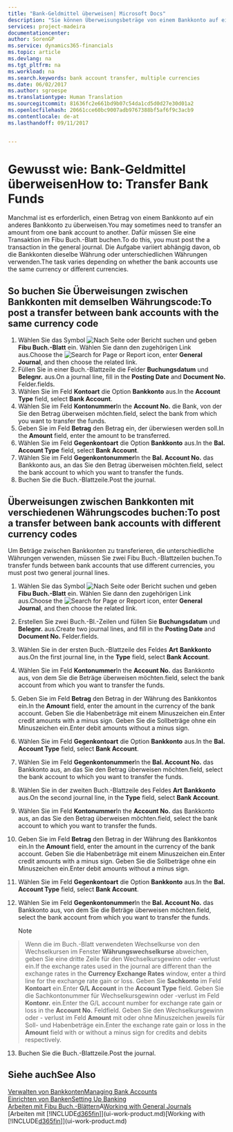 ```yaml
---
title: "Bank-Geldmittel überweisen| Microsoft Docs"
description: "Sie können Überweisungsbeträge von einem Bankkonto auf ein anders übertragen, einschließlich verschiedene Währungen, indem Sie die Transaktion im Fibu Buch.-Blatt buchen."
services: project-madeira
documentationcenter: 
author: SorenGP
ms.service: dynamics365-financials
ms.topic: article
ms.devlang: na
ms.tgt_pltfrm: na
ms.workload: na
ms.search.keywords: bank account transfer, multiple currencies
ms.date: 06/02/2017
ms.author: sgroespe
ms.translationtype: Human Translation
ms.sourcegitcommit: 81636fc2e661bd9b07c54da1cd5d0d27e30d01a2
ms.openlocfilehash: 20661cce60bc9007adb9767388bf5af6f9c3acb9
ms.contentlocale: de-at
ms.lasthandoff: 09/11/2017


---
```

# <a name="how-to-transfer-bank-funds"></a><span data-ttu-id="e13a3-103">Gewusst wie: Bank-Geldmittel überweisen</span><span class="sxs-lookup"><span data-stu-id="e13a3-103">How to: Transfer Bank Funds</span></span>
<span data-ttu-id="e13a3-104">Manchmal ist es erforderlich, einen Betrag von einem Bankkonto auf ein anderes Bankkonto zu überweisen.</span><span class="sxs-lookup"><span data-stu-id="e13a3-104">You may sometimes need to transfer an amount from one bank account to another.</span></span> <span data-ttu-id="e13a3-105">Dafür müssen Sie eine Transaktion im Fibu Buch.-Blatt buchen.</span><span class="sxs-lookup"><span data-stu-id="e13a3-105">To do this, you must post the a transaction in the general journal.</span></span> <span data-ttu-id="e13a3-106">Die Aufgabe variiert abhängig davon, ob die Bankkonten dieselbe Währung oder unterschiedlichen Währungen verwenden.</span><span class="sxs-lookup"><span data-stu-id="e13a3-106">The task varies depending on whether the bank accounts use the same currency or different currencies.</span></span>

## <a name="to-post-a-transfer-between-bank-accounts-with-the-same-currency-code"></a><span data-ttu-id="e13a3-107">So buchen Sie Überweisungen zwischen Bankkonten mit demselben Währungscode:</span><span class="sxs-lookup"><span data-stu-id="e13a3-107">To post a transfer between bank accounts with the same currency code</span></span>
1. <span data-ttu-id="e13a3-108">Wählen Sie das Symbol ![Nach Seite oder Bericht suchen](media/ui-search/search_small.png "Nach Seite ober Bericht suchen") und geben **Fibu Buch.-Blatt** ein. Wählen Sie dann den zugehörigen Link aus.</span><span class="sxs-lookup"><span data-stu-id="e13a3-108">Choose the ![Search for Page or Report](media/ui-search/search_small.png "Search for Page or Report icon") icon, enter **General Journal**, and then choose the related link.</span></span>
2. <span data-ttu-id="e13a3-109">Füllen Sie in einer Buch.-Blattzeile die Felder **Buchungsdatum** und **Belegnr.** aus.</span><span class="sxs-lookup"><span data-stu-id="e13a3-109">On a journal line, fill in the **Posting Date** and **Document No.**</span></span> <span data-ttu-id="e13a3-110">Felder.</span><span class="sxs-lookup"><span data-stu-id="e13a3-110">fields.</span></span>
3. <span data-ttu-id="e13a3-111">Wählen Sie im Feld **Kontoart** die Option **Bankkonto** aus.</span><span class="sxs-lookup"><span data-stu-id="e13a3-111">In the **Account Type** field, select **Bank Account**.</span></span>
4. <span data-ttu-id="e13a3-112">Wählen Sie im Feld **Kontonummer**</span><span class="sxs-lookup"><span data-stu-id="e13a3-112">In the **Account No.**</span></span> <span data-ttu-id="e13a3-113">die Bank, von der Sie den Betrag überweisen möchten.</span><span class="sxs-lookup"><span data-stu-id="e13a3-113">field, select the bank from which you want to transfer the funds.</span></span>
5. <span data-ttu-id="e13a3-114">Geben Sie im Feld **Betrag** den Betrag ein, der überwiesen werden soll.</span><span class="sxs-lookup"><span data-stu-id="e13a3-114">In the **Amount** field, enter the amount to be transferred.</span></span>
6. <span data-ttu-id="e13a3-115">Wählen Sie im Feld **Gegenkontoart** die Option **Bankkonto** aus.</span><span class="sxs-lookup"><span data-stu-id="e13a3-115">In the **Bal. Account Type** field, select **Bank Account**.</span></span>
7. <span data-ttu-id="e13a3-116">Wählen Sie im Feld **Gegenkontonummer**</span><span class="sxs-lookup"><span data-stu-id="e13a3-116">In the **Bal. Account No.**</span></span> <span data-ttu-id="e13a3-117">das Bankkonto aus, an das Sie den Betrag überweisen möchten.</span><span class="sxs-lookup"><span data-stu-id="e13a3-117">field, select the bank account to which you want to transfer the funds.</span></span>
8. <span data-ttu-id="e13a3-118">Buchen Sie die Buch.-Blattzeile.</span><span class="sxs-lookup"><span data-stu-id="e13a3-118">Post the journal.</span></span>

## <a name="to-post-a-transfer-between-bank-accounts-with-different-currency-codes"></a><span data-ttu-id="e13a3-119">Überweisungen zwischen Bankkonten mit verschiedenen Währungscodes buchen:</span><span class="sxs-lookup"><span data-stu-id="e13a3-119">To post a transfer between bank accounts with different currency codes</span></span>
<span data-ttu-id="e13a3-120">Um Beträge zwischen Bankkonten zu transferieren, die unterschiedliche Währungen verwenden, müssen Sie zwei Fibu Buch.-Blattzeilen buchen.</span><span class="sxs-lookup"><span data-stu-id="e13a3-120">To transfer funds between bank accounts that use different currencies, you must post two general journal lines.</span></span>

1. <span data-ttu-id="e13a3-121">Wählen Sie das Symbol ![Nach Seite oder Bericht suchen](media/ui-search/search_small.png "Nach Seite ober Bericht suchen") und geben **Fibu Buch.-Blatt** ein. Wählen Sie dann den zugehörigen Link aus.</span><span class="sxs-lookup"><span data-stu-id="e13a3-121">Choose the ![Search for Page or Report](media/ui-search/search_small.png "Search for Page or Report icon") icon, enter **General Journal**, and then choose the related link.</span></span>
2. <span data-ttu-id="e13a3-122">Erstellen Sie zwei Buch.-Bl.-Zeilen und füllen Sie **Buchungsdatum** und **Belegnr.** aus.</span><span class="sxs-lookup"><span data-stu-id="e13a3-122">Create two journal lines, and fill in the **Posting Date** and **Document No.**</span></span> <span data-ttu-id="e13a3-123">Felder.</span><span class="sxs-lookup"><span data-stu-id="e13a3-123">fields.</span></span>
3. <span data-ttu-id="e13a3-124">Wählen Sie in der ersten Buch.-Blattzeile des Feldes **Art** **Bankkonto** aus.</span><span class="sxs-lookup"><span data-stu-id="e13a3-124">On the first journal line, in the **Type** field, select **Bank Account**.</span></span>
4. <span data-ttu-id="e13a3-125">Wählen Sie im Feld **Kontonummer**</span><span class="sxs-lookup"><span data-stu-id="e13a3-125">In the **Account No.**</span></span> <span data-ttu-id="e13a3-126">das Bankkonto aus, von dem Sie die Beträge überweisen möchten.</span><span class="sxs-lookup"><span data-stu-id="e13a3-126">field, select the bank account from which you want to transfer the funds.</span></span>
5. <span data-ttu-id="e13a3-127">Geben Sie im Feld **Betrag** den Betrag in der Währung des Bankkontos ein.</span><span class="sxs-lookup"><span data-stu-id="e13a3-127">In the **Amount** field, enter the amount in the currency of the bank account.</span></span> <span data-ttu-id="e13a3-128">Geben Sie die Habenbeträge mit einem Minuszeichen ein.</span><span class="sxs-lookup"><span data-stu-id="e13a3-128">Enter credit amounts with a minus sign.</span></span> <span data-ttu-id="e13a3-129">Geben Sie die Sollbeträge ohne ein Minuszeichen ein.</span><span class="sxs-lookup"><span data-stu-id="e13a3-129">Enter debit amounts without a minus sign.</span></span>
6. <span data-ttu-id="e13a3-130">Wählen Sie im Feld **Gegenkontoart** die Option **Bankkonto** aus.</span><span class="sxs-lookup"><span data-stu-id="e13a3-130">In the **Bal. Account Type** field, select **Bank Account**.</span></span>
7. <span data-ttu-id="e13a3-131">Wählen Sie im Feld **Gegenkontonummer**</span><span class="sxs-lookup"><span data-stu-id="e13a3-131">In the **Bal. Account No.**</span></span> <span data-ttu-id="e13a3-132">das Bankkonto aus, an das Sie den Betrag überweisen möchten.</span><span class="sxs-lookup"><span data-stu-id="e13a3-132">field, select the bank account to which you want to transfer the funds.</span></span>
8. <span data-ttu-id="e13a3-133">Wählen Sie in der zweiten Buch.-Blattzeile des Feldes **Art** **Bankkonto** aus.</span><span class="sxs-lookup"><span data-stu-id="e13a3-133">On the second journal line, in the **Type** field, select **Bank Account**.</span></span>
9. <span data-ttu-id="e13a3-134">Wählen Sie im Feld **Kontonummer**</span><span class="sxs-lookup"><span data-stu-id="e13a3-134">In the **Account No.**</span></span> <span data-ttu-id="e13a3-135">das Bankkonto aus, an das Sie den Betrag überweisen möchten.</span><span class="sxs-lookup"><span data-stu-id="e13a3-135">field, select the bank account to which you want to transfer the funds.</span></span>
10. <span data-ttu-id="e13a3-136">Geben Sie im Feld **Betrag** den Betrag in der Währung des Bankkontos ein.</span><span class="sxs-lookup"><span data-stu-id="e13a3-136">In the **Amount** field, enter the amount in the currency of the bank account.</span></span> <span data-ttu-id="e13a3-137">Geben Sie die Habenbeträge mit einem Minuszeichen ein.</span><span class="sxs-lookup"><span data-stu-id="e13a3-137">Enter credit amounts with a minus sign.</span></span> <span data-ttu-id="e13a3-138">Geben Sie die Sollbeträge ohne ein Minuszeichen ein.</span><span class="sxs-lookup"><span data-stu-id="e13a3-138">Enter debit amounts without a minus sign.</span></span>
11. <span data-ttu-id="e13a3-139">Wählen Sie im Feld **Gegenkontoart** die Option **Bankkonto** aus.</span><span class="sxs-lookup"><span data-stu-id="e13a3-139">In the **Bal. Account Type** field, select **Bank Account**.</span></span>  
12. <span data-ttu-id="e13a3-140">Wählen Sie im Feld **Gegenkontonummer**</span><span class="sxs-lookup"><span data-stu-id="e13a3-140">In the **Bal. Account No.**</span></span> <span data-ttu-id="e13a3-141">das Bankkonto aus, von dem Sie die Beträge überweisen möchten.</span><span class="sxs-lookup"><span data-stu-id="e13a3-141">field, select the bank account from which you want to transfer the funds.</span></span>

    > [!NOTE]  
>   <span data-ttu-id="e13a3-142">Wenn die im Buch.-Blatt verwendeten Wechselkurse von den Wechselkursen im Fenster **Währungswechselkurse** abweichen, geben Sie eine dritte Zeile für den Wechselkursgewinn oder -verlust ein.</span><span class="sxs-lookup"><span data-stu-id="e13a3-142">If the exchange rates used in the journal are different than the exchange rates in the **Currency Exchange Rates** window, enter a third line for the exchange rate gain or loss.</span></span> <span data-ttu-id="e13a3-143">Geben Sie **Sachkonto** im Feld **Kontoart** ein.</span><span class="sxs-lookup"><span data-stu-id="e13a3-143">Enter **G/L Account** in the **Account Type** field.</span></span> <span data-ttu-id="e13a3-144">Geben Sie die Sachkontonummer für Wechselkursgewinn oder -verlust im Feld **Kontonr.** ein.</span><span class="sxs-lookup"><span data-stu-id="e13a3-144">Enter the G/L account number for exchange rate gain or loss in the **Account No.**</span></span> <span data-ttu-id="e13a3-145">Feld</span><span class="sxs-lookup"><span data-stu-id="e13a3-145">field.</span></span> <span data-ttu-id="e13a3-146">Geben Sie den Wechselkursgewinn oder - verlust im Feld **Amount** mit oder ohne Minuszeichen jeweils für Soll- und Habenbeträge ein.</span><span class="sxs-lookup"><span data-stu-id="e13a3-146">Enter the exchange rate gain or loss in the **Amount** field with or without a minus sign for credits and debits respectively.</span></span>
13. <span data-ttu-id="e13a3-147">Buchen Sie die Buch.-Blattzeile.</span><span class="sxs-lookup"><span data-stu-id="e13a3-147">Post the journal.</span></span>

## <a name="see-also"></a><span data-ttu-id="e13a3-148">Siehe auch</span><span class="sxs-lookup"><span data-stu-id="e13a3-148">See Also</span></span>
[<span data-ttu-id="e13a3-149">Verwalten von Bankkonten</span><span class="sxs-lookup"><span data-stu-id="e13a3-149">Managing Bank Accounts</span></span>](bank-manage-bank-accounts.md)  
[<span data-ttu-id="e13a3-150">Einrichten von Banken</span><span class="sxs-lookup"><span data-stu-id="e13a3-150">Setting Up Banking</span></span>](bank-setup-banking.md)  
<span data-ttu-id="e13a3-151">[Arbeiten mit Fibu Buch.-Blättern](ui-work-general-journals.md)A</span><span class="sxs-lookup"><span data-stu-id="e13a3-151">[Working with General Journals](ui-work-general-journals.md)</span></span>  
<span data-ttu-id="e13a3-152">[Arbeiten mit [!INCLUDE[d365fin](includes/d365fin_md.md)]](ui-work-product.md)</span><span class="sxs-lookup"><span data-stu-id="e13a3-152">[Working with [!INCLUDE[d365fin](includes/d365fin_md.md)]](ui-work-product.md)</span></span>

